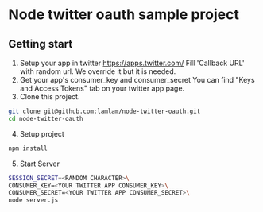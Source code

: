 # Node twitter oauth sample project
## Getting start
1. Setup your app in twitter
 https://apps.twitter.com/
 Fill 'Callback URL' with random url. We override it but it is needed.
2. Get your app's consumer_key and consumer_secret
 You can find "Keys and Access Tokens" tab on your twitter app page.
3. Clone this project.
 ```bash
 git clone git@github.com:lamlam/node-twitter-oauth.git
 cd node-twitter-oauth
 ```
4. Setup project
 ```bash
 npm install
 ```
5. Start Server
 ```bash
 SESSION_SECRET=<RANDOM CHARACTER>\
 CONSUMER_KEY=<YOUR TWITTER APP CONSUMER_KEY>\
 CONSUMER_SECRET=<YOUR TWITTER APP CONSUMER_SECRET>\
 node server.js
 ```

